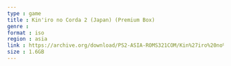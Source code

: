 ```yaml
---
type : game
title : Kin'iro no Corda 2 (Japan) (Premium Box)
genre : 
format : iso
region : asia
link : https://archive.org/download/PS2-ASIA-ROMS321COM/Kin%27iro%20no%20Corda%202%20%28Japan%29%20%28Premium%20Box%29.7z
size : 1.6GB
---
```

